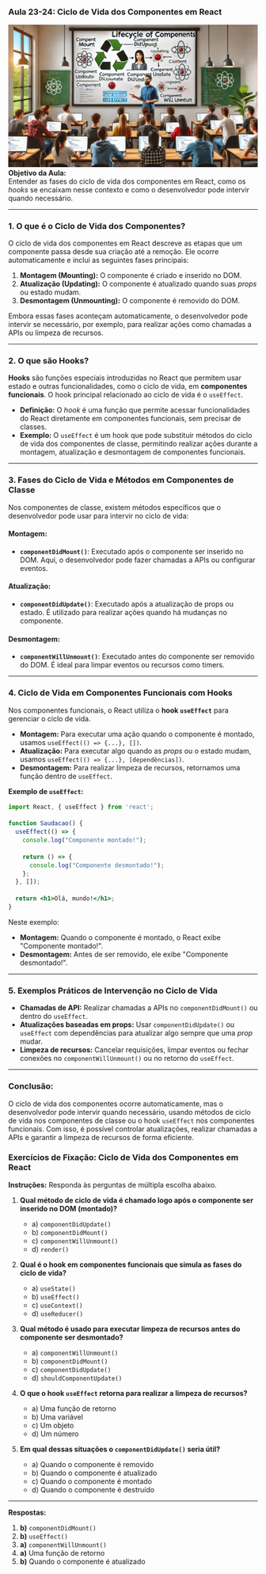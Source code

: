 ### Aula 23-24: Ciclo de Vida dos Componentes em React
![](./assets/23-24.jpeg)
**Objetivo da Aula:**  
Entender as fases do ciclo de vida dos componentes em React, como os *hooks* se encaixam nesse contexto e como o desenvolvedor pode intervir quando necessário.

---

### **1. O que é o Ciclo de Vida dos Componentes?**

O ciclo de vida dos componentes em React descreve as etapas que um componente passa desde sua criação até a remoção. Ele ocorre automaticamente e inclui as seguintes fases principais:

1. **Montagem (Mounting):** O componente é criado e inserido no DOM.
2. **Atualização (Updating):** O componente é atualizado quando suas *props* ou estado mudam.
3. **Desmontagem (Unmounting):** O componente é removido do DOM.

Embora essas fases aconteçam automaticamente, o desenvolvedor pode intervir se necessário, por exemplo, para realizar ações como chamadas a APIs ou limpeza de recursos.

---

### **2. O que são Hooks?**

**Hooks** são funções especiais introduzidas no React que permitem usar estado e outras funcionalidades, como o ciclo de vida, em **componentes funcionais**. O hook principal relacionado ao ciclo de vida é o `useEffect`.

- **Definição:** O *hook* é uma função que permite acessar funcionalidades do React diretamente em componentes funcionais, sem precisar de classes.
- **Exemplo:** O `useEffect` é um hook que pode substituir métodos do ciclo de vida dos componentes de classe, permitindo realizar ações durante a montagem, atualização e desmontagem de componentes funcionais.

---

### **3. Fases do Ciclo de Vida e Métodos em Componentes de Classe**

Nos componentes de classe, existem métodos específicos que o desenvolvedor pode usar para intervir no ciclo de vida:

#### **Montagem:**
- **`componentDidMount()`**: Executado após o componente ser inserido no DOM. Aqui, o desenvolvedor pode fazer chamadas a APIs ou configurar eventos.

#### **Atualização:**
- **`componentDidUpdate()`**: Executado após a atualização de props ou estado. É utilizado para realizar ações quando há mudanças no componente.

#### **Desmontagem:**
- **`componentWillUnmount()`**: Executado antes do componente ser removido do DOM. É ideal para limpar eventos ou recursos como timers.

---

### **4. Ciclo de Vida em Componentes Funcionais com Hooks**

Nos componentes funcionais, o React utiliza o **hook `useEffect`** para gerenciar o ciclo de vida.

- **Montagem:** Para executar uma ação quando o componente é montado, usamos `useEffect(() => {...}, [])`.
- **Atualização:** Para executar algo quando as *props* ou o estado mudam, usamos `useEffect(() => {...}, [dependências])`.
- **Desmontagem:** Para realizar limpeza de recursos, retornamos uma função dentro de `useEffect`.

**Exemplo de `useEffect`:**
```jsx
import React, { useEffect } from 'react';

function Saudacao() {
  useEffect(() => {
    console.log("Componente montado!");

    return () => {
      console.log("Componente desmontado!");
    };
  }, []);

  return <h1>Olá, mundo!</h1>;
}
```

Neste exemplo:
- **Montagem:** Quando o componente é montado, o React exibe "Componente montado!".
- **Desmontagem:** Antes de ser removido, ele exibe "Componente desmontado!".

---

### **5. Exemplos Práticos de Intervenção no Ciclo de Vida**

- **Chamadas de API:** Realizar chamadas a APIs no `componentDidMount()` ou dentro do `useEffect`.
- **Atualizações baseadas em props:** Usar `componentDidUpdate()` ou `useEffect` com dependências para atualizar algo sempre que uma *prop* mudar.
- **Limpeza de recursos:** Cancelar requisições, limpar eventos ou fechar conexões no `componentWillUnmount()` ou no retorno do `useEffect`.

---

### Conclusão:

O ciclo de vida dos componentes ocorre automaticamente, mas o desenvolvedor pode intervir quando necessário, usando métodos de ciclo de vida nos componentes de classe ou o hook `useEffect` nos componentes funcionais. Com isso, é possível controlar atualizações, realizar chamadas a APIs e garantir a limpeza de recursos de forma eficiente.

### Exercícios de Fixação: Ciclo de Vida dos Componentes em React

**Instruções:** Responda às perguntas de múltipla escolha abaixo.

1. **Qual método de ciclo de vida é chamado logo após o componente ser inserido no DOM (montado)?**
   - a) `componentDidUpdate()`
   - b) `componentDidMount()`
   - c) `componentWillUnmount()`
   - d) `render()`

2. **Qual é o hook em componentes funcionais que simula as fases do ciclo de vida?**
   - a) `useState()`
   - b) `useEffect()`
   - c) `useContext()`
   - d) `useReducer()`

3. **Qual método é usado para executar limpeza de recursos antes do componente ser desmontado?**
   - a) `componentWillUnmount()`
   - b) `componentDidMount()`
   - c) `componentDidUpdate()`
   - d) `shouldComponentUpdate()`

4. **O que o hook `useEffect` retorna para realizar a limpeza de recursos?**
   - a) Uma função de retorno
   - b) Uma variável
   - c) Um objeto
   - d) Um número

5. **Em qual dessas situações o `componentDidUpdate()` seria útil?**
   - a) Quando o componente é removido
   - b) Quando o componente é atualizado
   - c) Quando o componente é montado
   - d) Quando o componente é destruído

---

**Respostas:**
1. **b)** `componentDidMount()`
2. **b)** `useEffect()`
3. **a)** `componentWillUnmount()`
4. **a)** Uma função de retorno
5. **b)** Quando o componente é atualizado
